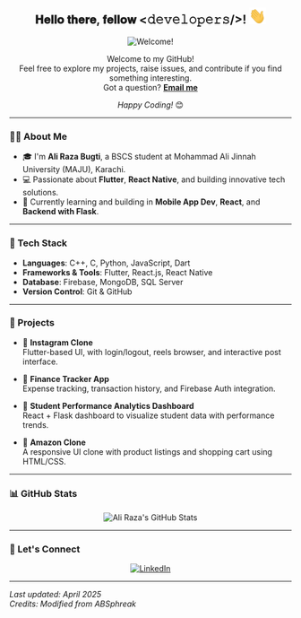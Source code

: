 <div align="center">
  <h2>𝐇𝐞𝐥𝐥𝐨 𝐭𝐡𝐞𝐫𝐞, 𝐟𝐞𝐥𝐥𝐨𝐰 &lt;𝚍𝚎𝚟𝚎𝚕𝚘𝚙𝚎𝚛𝚜/&gt;! <img src="https://github.com/ABSphreak/ABSphreak/blob/master/gifs/Hi.gif" width="30px"></h2>
</div>

<div align="center" width="50">
  <img src="https://i.imgur.com/dTYwdG1.gif" alt="Welcome!" width="300">
</div>

<div align="center">
  <p>Welcome to my GitHub! <br>
  Feel free to explore my projects, raise issues, and contribute if you find something interesting. <br>
  Got a question? <a href="mailto:razabugtiali@gmail.com"><b>Email me</b></a></p>
  <p><i>Happy Coding!</i> 😊</p>
</div>

---

### 👨‍💻 About Me
- 🎓 I'm **Ali Raza Bugti**, a BSCS student at Mohammad Ali Jinnah University (MAJU), Karachi.
- 💻 Passionate about **Flutter**, **React Native**, and building innovative tech solutions.
- 🌱 Currently learning and building in **Mobile App Dev**, **React**, and **Backend with Flask**.

---

### 🚀 Tech Stack
- **Languages**: C++, C, Python, JavaScript, Dart  
- **Frameworks & Tools**: Flutter, React.js, React Native  
- **Database**: Firebase, MongoDB, SQL Server  
- **Version Control**: Git & GitHub  

---

### 📱 Projects

- 🔹 **Instagram Clone**  
  Flutter-based UI, with login/logout, reels browser, and interactive post interface.

- 🔹 **Finance Tracker App**  
  Expense tracking, transaction history, and Firebase Auth integration.

- 🔹 **Student Performance Analytics Dashboard**  
  React + Flask dashboard to visualize student data with performance trends.

- 🔹 **Amazon Clone**  
  A responsive UI clone with product listings and shopping cart using HTML/CSS.

---

### 📊 GitHub Stats
<div align="center">
  <img align="center" src="https://github-readme-stats.vercel.app/api?username=alirazabugti1&include_all_commits=true&count_private=true&show_icons=true&line_height=20&title_color=7A7ADB&icon_color=2234AE&text_color=D3D3D3&bg_color=0,000000,130F40" alt="Ali Raza's GitHub Stats">
</div>

---

### 🤝 Let's Connect

<p align="center">
  <a href="https://www.linkedin.com/in/ali-raza-bugti-42965a237/" target="_blank"><img src="https://img.shields.io/badge/LinkedIn-%230077B5.svg?&style=flat-square&logo=linkedin&logoColor=white" alt="LinkedIn"></a>
</p>

---

<i>Last updated: April 2025</i>  
<i>Credits: Modified from ABSphreak</i>
